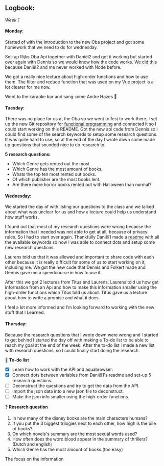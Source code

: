 ## Logbook:

_Week 1_
#### Monday:
   Started of with the introduction to the new Oba project and got some homework that we need to do for wednesday.

   Set-up Rijks Oba Api together with Daniël2 and got it working but started over again with Dennis so we would know how the code works. We did this because Daniël2 and me never worked with Node before.

   We got a really nice lecture about high-order functions and how to use them. The filter and reduce function that was used on my Vue project is a lot clearer for me now.

   Went to the karaoke bar and sang some Andre Hazes :beer:

#### Tuesday:

  There was no place for us at the Oba so we went to fest to work there. I set up the new Git repository for [functional programming](https://github.com/MitchGoudkuil/functional-programming) and connected it so I could start working on this README. Got the new api code from Dennis so I could find some of the search keywords to setup some research questions. It was quite hard to use, so at the end of the day I wrote down some made up questions that sounded nice to do research to.

**5 research questions:**
  - Which Genre gets rented out the most.
  - Which Genre has the most amount of books.
  - Whats the top ten most rented out books.
  - Of which publisher are the most books lent.
  - Are there more horror books rented out with Halloween than normal?


#### Wednesday:
  We started the day of with listing our questions to the class and we talked about what was unclear for us and how a lecture could help us understand how stuff works.

  I found out that most of my research questions were wrong because the information that I needed was not able to get at all, because of privacy rules. So I had to start over again.
  Thankfully Daniël1 made a [readme](https://github.com/DanielvandeVelde/functional-programming/blob/master/README.md) with all the available keywords so now I was able to connect dots and setup some new research questions.

  Laurens told us that it was allowed and important to share code with each other because it is really difficult for some of us to start working on it, including me. We got the new code that Dennis and Folkert made and Dennis gave me a speedcourse in how to use it.

  After this we got 2 lectures from Titus and Laurens. Laurens told us how get information from an Api and how to make this information smaller using the high-order functions which Titus told us about. Titus gave us a lecture about how to write a promise and what it does.

  I feel a lot more informed and I'm looking forward to working with the new stuff that I Learned.  

#### Thursday:
  Because the research questions that I wrote down were wrong and I started to get behind I started the day off with making a To-do list to be able to reach my goal at the end of the week.
  After the to-do list I made a new list with research questions, so I could finally start doing the research.

  :rocket: **To-do list**
  - [X] Learn how to work with the API and aquabrowser.
  - [X] Connect dots between variables from Daniël1's readme and set-up 5 research questions.
  - [ ] Deconstruct the questions and try to get the data from the API.
  - [ ] Import the json data into a new json file to deconstruct.
  - [ ] Make the json info smaller using the high-order functions.

  :question: **Research question**
  1. In how many of the disney books are the main characters humans?
  2. If you put the 3 biggest trilogies next to each other, how high is the pile of books?
  3. On which novels's summary are the most sexual words used?
  4. How often does the word blood appear in the summary of thrillers? (Dutch and english)
  5. Which Genre has the most amount of books.(too easy)

   The focus on the information
